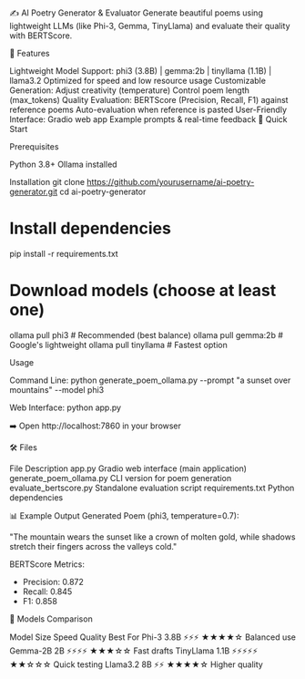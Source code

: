 ✍️ AI Poetry Generator & Evaluator
Generate beautiful poems using lightweight LLMs (like Phi-3, Gemma, TinyLlama) and evaluate their quality with BERTScore.



🌟 Features

Lightweight Model Support:
phi3 (3.8B) | gemma:2b | tinyllama (1.1B) | llama3.2
Optimized for speed and low resource usage
Customizable Generation:
Adjust creativity (temperature)
Control poem length (max_tokens)
Quality Evaluation:
BERTScore (Precision, Recall, F1) against reference poems
Auto-evaluation when reference is pasted
User-Friendly Interface:
Gradio web app
Example prompts & real-time feedback
🚀 Quick Start

Prerequisites

Python 3.8+
Ollama installed 

Installation
git clone https://github.com/yourusername/ai-poetry-generator.git
cd ai-poetry-generator

# Install dependencies
pip install -r requirements.txt

# Download models (choose at least one)
ollama pull phi3       # Recommended (best balance)
ollama pull gemma:2b   # Google's lightweight
ollama pull tinyllama  # Fastest option

Usage

Command Line:
python generate_poem_ollama.py --prompt "a sunset over mountains" --model phi3

Web Interface:
python app.py

➡️ Open http://localhost:7860 in your browser

🛠️ Files

File	Description
app.py	Gradio web interface (main application)
generate_poem_ollama.py	CLI version for poem generation
evaluate_bertscore.py	Standalone evaluation script
requirements.txt	Python dependencies

📊 Example Output
Generated Poem (phi3, temperature=0.7):

"The mountain wears the sunset
like a crown of molten gold,
while shadows stretch their fingers
across the valleys cold."

BERTScore Metrics:
- Precision: 0.872
- Recall: 0.845 
- F1: 0.858

🤖 Models Comparison

Model	Size	Speed	Quality	Best For
Phi-3	3.8B	⚡⚡⚡	★★★★☆	Balanced use
Gemma-2B	2B	⚡⚡⚡⚡	★★★☆☆	Fast drafts
TinyLlama	1.1B	⚡⚡⚡⚡⚡	★★☆☆☆	Quick testing
Llama3.2	8B	⚡⚡	★★★★☆	Higher quality
